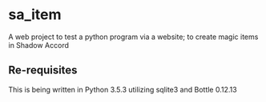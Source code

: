 # sa_item
A web project to test a python program via a website; to create magic items in Shadow Accord


## Re-requisites
This is being written in Python 3.5.3 utilizing sqlite3 and Bottle 0.12.13
